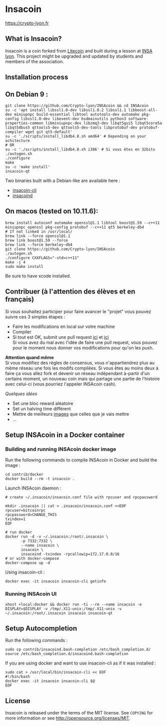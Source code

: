 Insacoin
================================

https://crypto-lyon.fr

What is Insacoin?
----------------

Insacoin is a coin forked from [Litecoin](https://github.com/litecoin-project/litecoin) and built during a lesson at [INSA lyon](https://www.insa-lyon.fr/). This project might be upgraded and updated by students and members of the association. 

Installation process
--------------------
  
## On Debian 9 :
```
git clone https://github.com/Crypto-lyon/INSAcoin && cd INSAcoin
su -c 'apt install libssl1.0-dev libssl1.0.2 libssl1.1 libboost-all-dev miniupnpc build-essential libtool autotools-dev automake pkg-config libssl1.0-dev libevent-dev bsdmainutils python3 software-properties-common libminiupnpc-dev libzmq3-dev libqt5gui5 libqt5core5a libqt5dbus5 qttools5-dev qttools5-dev-tools libprotobuf-dev protobuf-compiler wget git qt5-default'
su -c './scripts/install_libdb4.8.sh amd64' # Depending on your achitecture
# OR
su -c './scripts/install_libdb4.8.sh i386' # Si vous êtes en 32bits
./autogen.sh
./configure
make
su -c 'make install'
insacoin-qt
```

Two binaries built with a Debian-like are available here :  
- [insacoin-cli](https://pixeldra.in/u/82f4Se)
- [insacoind](https://pixeldra.in/u/kX3JHH)
  
## On macos (tested on 10.11.6):
```
brew install autoconf automake openssl@1.1 libtool boost@1.59 --c++11 miniupnpc openssl pkg-config protobuf --c++11 qt5 berkeley-db4
# If not linked in /usr/local/
brew link --force openssl@1.1
brew link boost@1.59 --force
brew link --force berkeley-db4
git clone https://github.com/Crypto-lyon/INSAcoin
./autogen.sh
./configure CXXFLAGS="-std=c++11"
make -j 4
sudo make install
```
Be sure to have xcode installed.
  
Contribuer (à l'attention des élèves et en français)
----------------------------------------------------
Si vous souhaitez participer pour faire avancer le "projet" vous pouvez suivre ces 3 simples étapes :  
- Faire les modifications en local sur votre machine
- Compiler
- Si tout est OK, submit une pull request [ici](https://help.github.com/articles/creating-a-pull-request/) et [ici](https://hisham.hm/2016/01/01/how-to-make-a-pull-request-on-github-a-quick-tutorial/)  
Si vous avez du mal avec l'idée de faire une pull request, vous pouvez pour le moment nous donner vos modifications pour qu'on les push.  

**__Attention quand même__**  
Si vous modifiez des règles de consensus, vous n'appartiendrez plus au même réseau une fois les modifs compilées. Si vous êtes au moins deux à faire ça vous allez fork et devenir un réseau indépendant à-partir d'un certains moment, un nouveau coin mais qui partage une partie de l'histoire avec celui-ci (vous pourriez l'appeler INSAcoin cash).

*_Quelques idées_*
- Set une bloc reward aléatoire
- Set un halving time différent
- Mettre de meilleurs [images](https://github.com/Crypto-lyon/INSAcoin/tree/master/src/qt/res/images) que celles que je vais mettre
- ...

Setup INSAcoin in a Docker container
------

### Building and running INSAcoin docker image

Run the following commands to compile INSAcoin in Docker and build the image :

```shell
cd contrib/docker
docker build --rm -t insacoin .
```

Launch INSAcoin daemon :

```
# create ~/.insacoin/insacoin.conf file with rpcuser and rpcpassword

mkdir .insacoin || cat > .insacoin/insacoin.conf <<EOF
rpcuser=bitcoinrpc
rpcpassword=CHANGE_THIS
txindex=1
EOF

# run docker
docker run -d -v ~/.insacoin:/root/.insacoin \
       -p 7332:7332 \
       --name insacoin \
       insacoin \
       insacoind -txindex -rpcallowip=172.17.0.0/16
# or with docker-compose
docker-compose up -d
```

Using insacoin-cli :

```
docker exec -it insacoin insacoin-cli getinfo
```

### Running INSAcoin UI

```
xhost +local:docker && docker run -ti --rm --name insacoin -e DISPLAY=$DISPLAY -v /tmp/.X11-unix:/tmp/.X11-unix -v ~/.insacoin:/root/.insacoin insacoin insacoin-qt
```

Setup Autocompletion
-------

Run the following commands :

```shell
sudo cp contrib/insacoind.bash-completion /etc/bash_completion.d/
source /etc/bash_completion.d/insacoind.bash-completion
```

If you are using docker and want to use insacoin-cli as if it was installed :

```shell
sudo cat > /usr/local/bin/insacoin-cli << EOF
#!/bin/bash
docker exec -it insacoin insacoin-cli $@
EOF
```



License
-------

Insacoin is released under the terms of the MIT license. See `COPYING` for more
information or see http://opensource.org/licenses/MIT.


